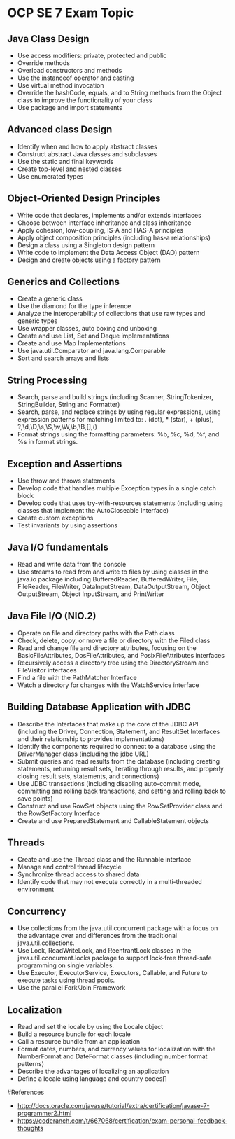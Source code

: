 # OCP SE 7 Exam Topic 

## Java Class Design
- Use access modifiers: private, protected and public
- Override methods
- Overload constructors and methods
- Use the instanceof operator and casting
- Use virtual method invocation
- Override the hashCode, equals, and to String methods from the Object class to improve the functionality of your class
- Use package and import statements

## Advanced class Design

- Identify when and how to apply abstract classes
- Construct abstract Java classes and subclasses
- Use the static and final keywords
- Create top-level and nested classes
- Use enumerated types

## Object-Oriented Design Principles

- Write code that declares, implements and/or extends interfaces
- Choose between interface inheritance and class inheritance
- Apply cohesion, low-coupling, IS-A and HAS-A principles
- Apply object composition principles (including has-a relationships)
- Design a class using a Singleton design pattern
- Write code to implement the Data Access Object (DAO) pattern
- Design and create objects using a factory pattern

## Generics and Collections

- Create a generic class
- Use the diamond for the type inference
- Analyze the interoperability of collections that use raw types and generic types
- Use wrapper classes, auto boxing and unboxing
- Create and use List, Set and Deque implementations
- Create and use Map Implementations
- Use java.util.Comparator and java.lang.Comparable
- Sort and search arrays and lists

## String Processing

- Search, parse and build strings (including Scanner, StringTokenizer, StringBuilder, String and Formatter)
- Search, parse, and replace strings by using regular expressions, using expression patterns for matching limited to: . (dot), * (star), + (plus), ?,\d,\D,\s,\S,\w,\W,\b,\B,[],()
- Format strings using the formatting parameters: %b, %c, %d, %f, and %s in format strings.

## Exception and Assertions

- Use throw and throws statements
- Develop code that handles multiple Exception types in a single catch block
- Develop code that uses try-with-resources statements (including using classes that implement the AutoCloseable Interface)
- Create custom exceptions
- Test invariants by using assertions

## Java I/O fundamentals

- Read and write data from the console
- Use streams to read from and write to files by using classes in the java.io package including BufferedReader, BufferedWriter, File, FileReader, FileWriter, DataInputStream, DataOutputStream, Object OutputStream, Object InputStream, and PrintWriter

## Java File I/O (NIO.2)

- Operate on file and directory paths with the Path class
- Check, delete, copy, or move a file or directory with the Filed class
- Read and change file and directory attributes, focusing on the BasicFileAttributes, DosFileAttributes, and PosixFileAttributes  interfaces
- Recursively access a directory tree using the DirectoryStream and FileVisitor interfaces
- Find a file with the PathMatcher Interface
- Watch a directory for changes with the WatchService interface

## Building Database Application with JDBC

- Describe the Interfaces that make up the core of the JDBC API (including the Driver, Connection, Statement, and ResultSet Interfaces and their relationship to provides implementations)
- Identify the components required to connect to a database using the DriverManager class (including the jdbc URL)
- Submit queries and read results from the database (including creating statements, returning result sets, iterating through results, and properly closing result sets, statements, and connections)
- Use JDBC transactions (including disabling auto-commit mode, committing and rolling back transactions, and setting and rolling back to save points)
- Construct and use RowSet objects using the RowSetProvider class and the RowSetFactory Interface
- Create and use PreparedStatement and CallableStatement objects

## Threads

- Create and use the Thread class and the Runnable interface
- Manage and control thread lifecycle
- Synchronize thread access to shared data
- Identify code that may not execute correctly in a multi-threaded environment

## Concurrency

- Use collections from the java.util.concurrent package with a focus on the advantage over and differences from the traditional java.util.collections.
- Use Lock, ReadWriteLock, and ReentrantLock classes in the java.util.concurrent.locks package to support lock-free thread-safe programming on single variables.
- Use Executor, ExecutorService, Executors, Callable, and Future to execute tasks using thread pools.
- Use the parallel Fork/Join Framework

## Localization

- Read and set the locale by using the Locale object
- Build a resource bundle for each locale
- Call a resource bundle from an application
- Format dates, numbers, and currency values for localization with the NumberFormat and DateFormat classes (including number format patterns)
- Describe the advantages of localizing an application
- Define a locale using language and country codes∏

#References

- http://docs.oracle.com/javase/tutorial/extra/certification/javase-7-programmer2.html
- https://coderanch.com/t/667068/certification/exam-personal-feedback-thoughts